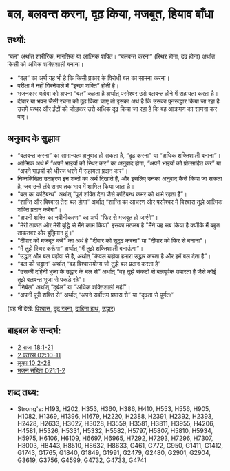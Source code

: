 # बल, बलवन्त करना, दृढ़ किया, मजबूत, हियाव बाँधा #

## तथ्यों: ##

“बल” अर्थात शारीरिक, मानसिक या आत्मिक शक्ति। “बलवन्त करना” (स्थिर होना, दढ़ होना) अर्थात किसी को अधिक शक्तिशाली बनाना।

* “बल” का अर्थ यह भी है कि किसी प्रकार के विरोधी बल का सामना करना।
* परीक्षा में नहीं गिरनेवाले में “इच्छा शक्ति” होती है।
* भजनकार यहोवा को अपना “बल” कहता है अर्थात् परमेश्वर उसे बलवन्त होने में सहायता करता है।
* दीवार या भवन जैसी रचना को दृढ़ किया जाए तो इसका अर्थ है कि उसका पुनरूद्धार किया जा रहा है उसमें पत्थर और ईंटों को जोड़कर उसे अधिक दृढ़ किया जा रहा है कि वह आक्रमण का सामना कर पाए।

## अनुवाद के सुझाव ##

* “बलवन्त करना” का सामान्यतः अनुवाद हो सकता है, “दृढ़ करना” या “अधिक शक्तिशाली बनाना”।
* आत्मिक अर्थ में “अपने भाइयों को स्थिर कर” का अनुवाद होगा, “अपने भाइयों को प्रोत्साहित कर” या “अपने भाइयों को धीरज धरने में सहायता प्रदान कर”।
* निम्नलिखित उदाहरण इन शब्दों का अर्थ दिखाते हैं, और इसलिए उनका अनुवाद कैसे किया जा सकता है, जब उन्हें लंबे समय तक भाव में शामिल किया जाता है।
* “बल का कटिबन्ध” अर्थात् “पूर्ण शक्ति देना जैसे कटिबन्ध कमर को थामे रहता है”।
* “शान्ति और विश्वास तेरा बल होगा” अर्थात् “शान्ति का आचरण और परमेश्वर में विश्वास तुझे आत्मिक शक्ति प्रदान करेगा”।
* "अपनी शक्ति का नवीनीकरण" का अर्थ "फिर से मजबूत हो जाएंगे”।
* "मेरी ताकत और मेरी बुद्धि से मैंने काम किया" इसका मतलब है "मैंने यह सब किया है क्योंकि मैं बहुत ताकतवर और बुद्धिमान हूं।"
* "दीवार को मजबूत करें" का अर्थ है "दीवार को सुदृढ़ करना" या "दीवार को फिर से बनाना"।
* “मैं तुझे स्थिर करूंगा” अर्थात् “मैं तुझे शक्तिशाली बनाऊंगा”।
* “उद्धार और बल यहोवा से है, अर्थात् “केवल यहोवा हमारा उद्धार करता है और हमें बल देता है”।
* “बल की चट्टान” अर्थात् “वह विश्वासयोग्य जो तुझे बल प्रदान करता है”
* “उसकी दहिनी भुजा के उद्धार के बल से” अर्थात् “वह तुझे संकटों से बलपूर्वक उबारता है जैसे कोई तुझे बलवन्त भुजा से पकड़े रहे”।
* “निर्बल” अर्थात् “दुर्बल” या “अधिक शक्तिशाली नहीं”।
* “अपनी पूरी शक्ति से” अर्थात् “अपने सर्वोत्तम प्रयास से” या “दृढ़ता से पूर्णतः”

(यह भी देखें: [विश्वास](../kt/faithful.md), [दृढ़ रहना](../other/perseverance.md), [दाहिना हाथ](../kt/righthand.md), [उद्धार](../kt/salvation.md))

## बाइबल के सन्दर्भ: ##

* [2 राजा 18:1-21](rc://hi/tn/help/2ki/18/19)
* [2 पतरस 02:10-11](rc://hi/tn/help/2pe/02/10)
* [लूका 10:2-28](rc://hi/tn/help/luk/10/25)
* [भजन संहिता 021:1-2](rc://hi/tn/help/psa/021/001)

## शब्द तथ्य: ##

* Strong's: H193, H202, H353, H360, H386, H410, H553, H556, H905, H1082, H1369, H1396, H1679, H2220, H2388, H2391, H2392, H2393, H2428, H2633, H3027, H3028, H3559, H3581, H3811, H3955, H4206, H4581, H5326, H5331, H5332, H5582, H5797, H5807, H5810, H5934, H5975, H6106, H6109, H6697, H6965, H7292, H7293, H7296, H7307, H8003, H8443, H8510, H8632, H8633, G461, G772, G950, G1411, G1412, G1743, G1765, G1840, G1849, G1991, G2479, G2480, G2901, G2904, G3619, G3756, G4599, G4732, G4733, G4741
